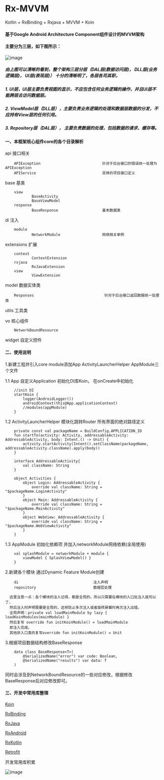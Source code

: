 # Rx-MVVM
Kotlin + RxBinding + Rxjava + MVVM + Koin

#### 基于Google Android Architecture Component组件设计的MVVM架构

#### 主要分为三层，如下图所示：

![image](final-architecture.png)

##### 由上图可以清晰的看到，整个架构三层分层（DAL层(数据访问层)， DLL层(业务逻辑层)， UI层(表现层)） 十分的清晰明了，各层各司其职，

##### 1. UI层，UI层主要负责视图的显示，不应包含任何业务逻辑的操作，并且UI层不能跨层去访问数据层。

##### 2. ViewModel层（DLL层），主要负责业务逻辑的处理和数据层数据的分发，不应持有View层的任何引用。

##### 3. Repository层（DAL层）， 主要负责数据的处理，包括数据的请求、缓存等。

#### 一、本框架核心组件core的各个目录解析

api         接口相关
    
        APIException                            针对于后台接口的错误统一处理为APIException
        APIService                              具体的项目接口定义
base        基类
        
        view
                BaseActivity                
                BaseViewModel
        response
                BaseResponse                    基本数据类
              
di          注入
        
        module                                  
                NetworkModule                   网络相关单例
                
extensions   扩展

        context
                ContextExtension
        rxjava
                RxJavaExtension
        view
                ViewExtension
                
model   数据实体类
        
        Responses                                针对于后台接口返回数据统一处理类

utils    工具类

vo  核心组件
        
        NetworkBoundResource

widget  自定义控件

#### 二、使用说明

   1.新建工程并引入core module添加App ActivityLauncherHelper AppModule三个文件        
 
   1.1 App 自定义Application 初始化DI库Koin， 在onCreate中初始化
   
        //init DI
        startKoin {
            logger(AndroidLogger())
            androidContext(this@App.applicationContext)
            //modules(appModule)
        }
            
   1.2 ActivityLauncherHelper 模块化跳转Router 所有界面的绝对路径定义
         
        private const val packageName = BuildConfig.APPLICATION_ID
        fun startTo(activity: Activity, addressableActivity: AddressableActivity, body: Intent.() -> Unit) {
            activity.startActivity(Intent().setClassName(packageName, addressableActivity.className).apply(body))
        }
        
        interface AddressableActivity{
            val className: String
        }
        
        object Activities {
            object Login: AddressableActivity {
                override val className: String = "$packageName.LoginActivity"
            }
            object Main: AddressableActivity {
                override val className: String = "$packageName.MainActivity"
            }
            object WebView: AddressableActivity {
                override val className: String = "$packageName.WebViewActivity"
            }
        }
   1.3 AppModule 初始化依赖项 并加入networkModule网络依赖(全局使用)
   
        val splashModule = networkModule + module {
            viewModel { SplashViewModel() }
        }
            
2.新建各个模块 通过Dynamic Feature Module创建

        di                                  注入声明
        repository                          数据层处理
      
      这里注意一点：各个模块的注入记得，都是全局的，所以只需要在模块的入口处注入就可以了，
      然后注入时声明需要是全局的，这样防止多次注入或者旋转屏幕时再次注入出错。
      全局声明：private val loadMainModule by lazy { loadKoinModules(mainModule) }
      然后复写 override fun initKoinModule() = loadMainModule
      即注入完成。 
      其他非入口类的复写override fun initKoinModule() = Unit

3.根据项目数据结构修改BaseResponse

        data class BaseResponse<T>(
            @SerializedName("error") var code: Boolean,
            @SerializedName("results") var data: T
        )
  同时会涉及到NetworkBoundResource的一些对应修改，根据修改BaseResponse后对应修改即可。
  
#### 三、开发中常用库整理
      
 [Koin](https://github.com/InsertKoinIO/koin)
 
 [RxBinding](https://github.com/JakeWharton/RxBinding)
 
 [RxJava](https://github.com/ReactiveX/RxJava)
 
 [RxAndroid](https://github.com/ReactiveX/RxAndroid)
 
 [RxKotlin](https://github.com/ReactiveX/RxKotlin)
      
 [Retrofit](https://github.com/square/retrofit)
 
 开发常用库积累
 
 ![image](android_common_libs.png)

 
 
 
                 
